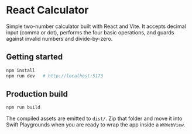 # React Calculator

Simple two-number calculator built with React and Vite. It accepts decimal input (comma or dot), performs the four basic operations, and guards against invalid numbers and divide-by-zero.

## Getting started

```bash
npm install
npm run dev   # http://localhost:5173
```

## Production build

```bash
npm run build
```

The compiled assets are emitted to `dist/`. Zip that folder and move it into Swift Playgrounds when you are ready to wrap the app inside a `WKWebView`.
